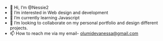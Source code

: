 - 👋 Hi, I’m @Nessie2
- 👀 I’m interested in Web design and development
- 🌱 I’m currently learning Javascript
- 💞️ I’m looking to collaborate on my personal portfolio and design different projects.
- 📫 How to reach me via my email- olumidevanessa@gmail.com

<!---
Nessie2/Nessie2 is a ✨ special ✨ repository because its `README.md` (this file) appears on your GitHub profile.
You can click the Preview link to take a look at your changes.
--->

